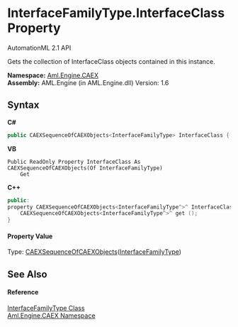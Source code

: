 # InterfaceFamilyType.InterfaceClass Property 
AutomationML 2.1 API 

Gets the collection of InterfaceClass objects contained in this instance.

**Namespace:**&nbsp;<a href="N_Aml_Engine_CAEX">Aml.Engine.CAEX</a><br />**Assembly:**&nbsp;AML.Engine (in AML.Engine.dll) Version: 1.6

## Syntax

**C#**<br />
``` C#
public CAEXSequenceOfCAEXObjects<InterfaceFamilyType> InterfaceClass { get; }
```

**VB**<br />
``` VB
Public ReadOnly Property InterfaceClass As CAEXSequenceOfCAEXObjects(Of InterfaceFamilyType)
	Get
```

**C++**<br />
``` C++
public:
property CAEXSequenceOfCAEXObjects<InterfaceFamilyType^>^ InterfaceClass {
	CAEXSequenceOfCAEXObjects<InterfaceFamilyType^>^ get ();
}
```


#### Property Value
Type: <a href="T_Aml_Engine_CAEX_CAEXSequenceOfCAEXObjects_1">CAEXSequenceOfCAEXObjects</a>(<a href="T_Aml_Engine_CAEX_InterfaceFamilyType">InterfaceFamilyType</a>)

## See Also


#### Reference
<a href="T_Aml_Engine_CAEX_InterfaceFamilyType">InterfaceFamilyType Class</a><br /><a href="N_Aml_Engine_CAEX">Aml.Engine.CAEX Namespace</a><br />
